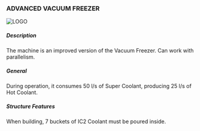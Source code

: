 ### ADVANCED VACUUM FREEZER

![LOGO](https://gtimpact.space/media/gregtech/ParFreez.png)

##### Description

The machine is an improved version of the Vacuum Freezer. Can work with parallelism.

##### General

During operation, it consumes 50 l/s of Super Coolant, producing 25 l/s of Hot Coolant.

##### Structure Features

When building, 7 buckets of IC2 Coolant must be poured inside.
